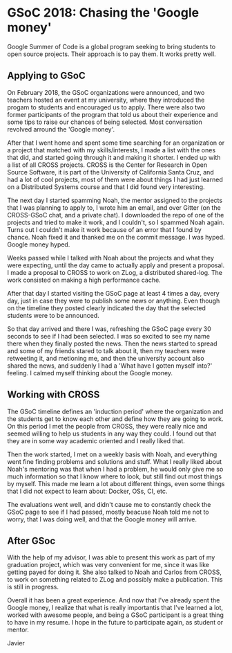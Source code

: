 # GSoC 2018: Chasing the 'Google money'

Google Summer of Code is a global program seeking to bring students to open source projects. Their approach is to pay them. It works pretty well.

## Applying to GSoC

On February 2018, the GSoC organizations were announced, and two teachers hosted an event at my university, where they introduced the progam to students and encouraged us to apply. There were also two former participants of the program that told us about their experience and some tips to raise our chances of being selected. Most conversation revolved arround the 'Google money'.

After that I went home and spent some time searching for an organization or a project that matched with my skills/interests, I made a list with the ones that did, and started going through it and making it shorter. I ended up with a list of all CROSS projects. CROSS is the Center for Research in Open Source Software, it is part of the University of California Santa Cruz, and had a lot of cool projects, most of them were about things I had just learned on a Distributed Systems course and that I did found very interesting.

The next day I started spamming Noah, the mentor assigned to the projects that I was planning to apply to, I wrote him an email, and over Gitter (on the CROSS-GSoC chat, and a private chat). I downloaded the repo of one of the projects and tried to make it work, and I couldn't, so I spammed Noah again. Turns out I couldn't make it work because of an error that I found by chance. Noah fixed it and thanked me on the commit message. I was hyped. Google money hyped.

Weeks passed while I talked with Noah about the projects and what they were expecting, until the day came to actually apply and present a proposal. I made a proposal to CROSS to work on ZLog, a distributed shared-log. The work consisted on making a high performance cache.

After that day I started visiting the GSoC page at least 4 times a day, every day, just in case they were to publish some news or anything. Even though on the timeline they posted clearly indicated the day that the selected students were to be announced.

So that day arrived and there I was, refreshing the GSoC page every 30 seconds to see if I had been selected. I was so excited to see my name there when they finally posted the news. Then the news started to spread and some of my friends stared to talk about it, then my teachers were retweeting it, and metioning me, and then the university account also shared the news, and suddenly I had a 'What have I gotten myself into?' feeling. I calmed myself thinking about the Google money.

## Working with CROSS

The GSoC timeline defines an 'induction period' where the organization and the students get to know each other and define how they are going to work. On this period I met the people from CROSS, they were really nice and seemed willing to help us students in any way they could. I found out that they are in some way academic oriented and I really liked that.

Then the work started, I met on a weekly basis with Noah, and everything went fine finding problems and solutions and stuff. What I really liked about Noah's mentoring was that when I had a problem, he would only give me so much information so that I know where to look, but still find out most things by myself. This made me learn a lot about different things, even some things that I did not expect to learn about: Docker, OSs, CI, etc.

The evaluations went well, and didn't cause me to constantly check the GSoC page to see if I had passed, mostly beacuse Noah told me not to worry, that I was doing well, and that the Google money will arrive.

## After GSoc

With the help of my advisor, I was able to present this work as part of my graduation project, which was very convenient for me, since it was like getting payed for doing it. She also talked to Noah and Carlos from CROSS, to work on something related to ZLog and possibly make a publication. This is still in progress.

Overall it has been a great experience. And now that I've already spent the Google money, I realize that what is really importantis that I've learned a lot, worked with awesome people, and being a GSoC participant is a great thing to have in my resume. I hope in the future to participate again, as student or mentor.

Javier
